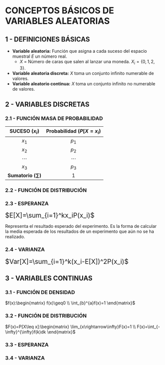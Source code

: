 # CONCEPTOS BÁSICOS DE VARIABLES ALEATORIAS

## 1 - DEFINICIONES BÁSICAS

- **Variable aleatoria:** Función que asigna a cada suceso del espacio muestral $E$ un número real.
  - $X$ = Número de caras que salen al lanzar una moneda. $X_i=\{0,1,2,3\}$.
- **Variable aleatoria discreta:** $X$ toma un conjunto infinito numerable de valores.
- **Variable aleatorio continua:** $X$ toma un conjunto infinito no numerable de valores.

## 2 - VARIABLES DISCRETAS

### 2.1 - FUNCIÓN MASA DE PROBABILIDAD

| SUCESO ($x_i$) | Probabilidad ($P[X=x_i$) |
| :---: | :---: |
| $x_1$ | $p_1$ |
| $x_2$ | $p_2$ |
| $\cdots$ | $\cdots$ |
| $x_3$ | $p_3$ |
| **Sumatorio ($\sum$)** | $1$ |

### 2.2 - FUNCIÓN DE DISTRIBUCIÓN

### 2.3 - ESPERANZA

<span style="font-size:1.5em">
$E[X]=\sum_{i=1}^kx_iP(x_i)$
</span>

Representa el resultado esperado del experimento. Es la forma de calcular la media esperada de los resultados de un experimento que aún no se ha realizado.

### 2.4 - VARIANZA

<span style="font-size:1.5em">
$Var[X]=\sum_{i=1}^k(x_i-E[X])^2P(x_i)$
</span>

## 3 - VARIABLES CONTINUAS

### 3.1 - FUNCIÓN DE DENSIDAD

<span style="font-size:1,5em">
$f(x):\begin{matrix}
  f(x)\geq0
  \\
  \int_{b}^{a}f(x)=1
\end{matrix}$
</span>

### 3.2 - FUNCIÓN DE DISTRIBUCIÓN

<span style="font-size:1,5em">
$F(x)=P[X\leq x]:\begin{matrix}
  \lim_{x\rightarrow\infty}F(x)=1
  \\
  F(x)=\int_{-\infty}^{\infty}f(k)dk
\end{matrix}$
</span>

### 3.3 - ESPERANZA

### 3.4 - VARIANZA